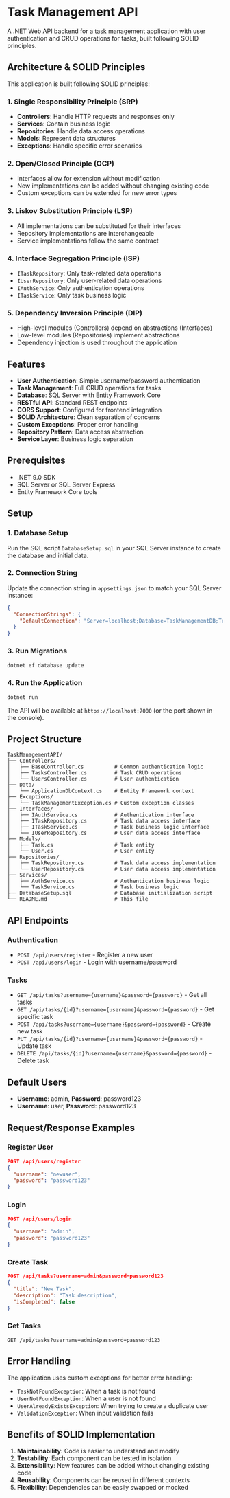 # Task Management API

A .NET Web API backend for a task management application with user authentication and CRUD operations for tasks, built following SOLID principles.

## Architecture & SOLID Principles

This application is built following SOLID principles:

### 1. Single Responsibility Principle (SRP)
- **Controllers**: Handle HTTP requests and responses only
- **Services**: Contain business logic
- **Repositories**: Handle data access operations
- **Models**: Represent data structures
- **Exceptions**: Handle specific error scenarios

### 2. Open/Closed Principle (OCP)
- Interfaces allow for extension without modification
- New implementations can be added without changing existing code
- Custom exceptions can be extended for new error types

### 3. Liskov Substitution Principle (LSP)
- All implementations can be substituted for their interfaces
- Repository implementations are interchangeable
- Service implementations follow the same contract

### 4. Interface Segregation Principle (ISP)
- `ITaskRepository`: Only task-related data operations
- `IUserRepository`: Only user-related data operations
- `IAuthService`: Only authentication operations
- `ITaskService`: Only task business logic

### 5. Dependency Inversion Principle (DIP)
- High-level modules (Controllers) depend on abstractions (Interfaces)
- Low-level modules (Repositories) implement abstractions
- Dependency injection is used throughout the application

## Features

- **User Authentication**: Simple username/password authentication
- **Task Management**: Full CRUD operations for tasks
- **Database**: SQL Server with Entity Framework Core
- **RESTful API**: Standard REST endpoints
- **CORS Support**: Configured for frontend integration
- **SOLID Architecture**: Clean separation of concerns
- **Custom Exceptions**: Proper error handling
- **Repository Pattern**: Data access abstraction
- **Service Layer**: Business logic separation

## Prerequisites

- .NET 9.0 SDK
- SQL Server or SQL Server Express
- Entity Framework Core tools

## Setup

### 1. Database Setup

Run the SQL script `DatabaseSetup.sql` in your SQL Server instance to create the database and initial data.

### 2. Connection String

Update the connection string in `appsettings.json` to match your SQL Server instance:

```json
{
  "ConnectionStrings": {
    "DefaultConnection": "Server=localhost;Database=TaskManagementDB;Trusted_Connection=true;TrustServerCertificate=true;"
  }
}
```

### 3. Run Migrations

```bash
dotnet ef database update
```

### 4. Run the Application

```bash
dotnet run
```

The API will be available at `https://localhost:7000` (or the port shown in the console).

## Project Structure

```
TaskManagementAPI/
├── Controllers/
│   ├── BaseController.cs          # Common authentication logic
│   ├── TasksController.cs         # Task CRUD operations
│   └── UsersController.cs         # User authentication
├── Data/
│   └── ApplicationDbContext.cs    # Entity Framework context
├── Exceptions/
│   └── TaskManagementException.cs # Custom exception classes
├── Interfaces/
│   ├── IAuthService.cs            # Authentication interface
│   ├── ITaskRepository.cs         # Task data access interface
│   ├── ITaskService.cs            # Task business logic interface
│   └── IUserRepository.cs         # User data access interface
├── Models/
│   ├── Task.cs                    # Task entity
│   └── User.cs                    # User entity
├── Repositories/
│   ├── TaskRepository.cs          # Task data access implementation
│   └── UserRepository.cs          # User data access implementation
├── Services/
│   ├── AuthService.cs             # Authentication business logic
│   └── TaskService.cs             # Task business logic
├── DatabaseSetup.sql              # Database initialization script
└── README.md                      # This file
```

## API Endpoints

### Authentication

- `POST /api/users/register` - Register a new user
- `POST /api/users/login` - Login with username/password

### Tasks

- `GET /api/tasks?username={username}&password={password}` - Get all tasks
- `GET /api/tasks/{id}?username={username}&password={password}` - Get specific task
- `POST /api/tasks?username={username}&password={password}` - Create new task
- `PUT /api/tasks/{id}?username={username}&password={password}` - Update task
- `DELETE /api/tasks/{id}?username={username}&password={password}` - Delete task

## Default Users

- **Username**: admin, **Password**: password123
- **Username**: user, **Password**: password123

## Request/Response Examples

### Register User
```json
POST /api/users/register
{
  "username": "newuser",
  "password": "password123"
}
```

### Login
```json
POST /api/users/login
{
  "username": "admin",
  "password": "password123"
}
```

### Create Task
```json
POST /api/tasks?username=admin&password=password123
{
  "title": "New Task",
  "description": "Task description",
  "isCompleted": false
}
```

### Get Tasks
```
GET /api/tasks?username=admin&password=password123
```

## Error Handling

The application uses custom exceptions for better error handling:

- `TaskNotFoundException`: When a task is not found
- `UserNotFoundException`: When a user is not found
- `UserAlreadyExistsException`: When trying to create a duplicate user
- `ValidationException`: When input validation fails

## Benefits of SOLID Implementation

1. **Maintainability**: Code is easier to understand and modify
2. **Testability**: Each component can be tested in isolation
3. **Extensibility**: New features can be added without changing existing code
4. **Reusability**: Components can be reused in different contexts
5. **Flexibility**: Dependencies can be easily swapped or mocked 